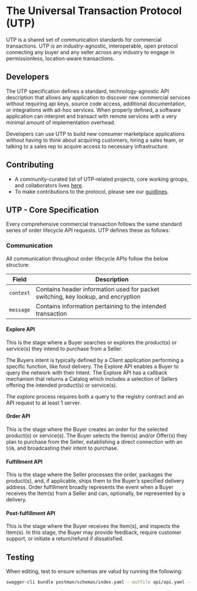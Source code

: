 # The Universal Transaction Protocol (UTP)
UTP is a shared set of communication standards for commercial transactions. UTP is an industry-agnostic, interoperable, open protocol connecting any buyer and any seller across any industry to engage in permissionless, location-aware transactions. 

## Developers
The UTP specification defines a standard, technology-agnostic API description that allows any application to discover new commercial services without requiring api keys, source code access, additional documentation, or integrations with ad-hoc services. When properly defined, a software application can interpret and transact with remote services with a very minimal amount of implementation overhead.

Developers can use UTP to build new consumer marketplace applications without having to think about acquiring customers, hiring a sales team, or talking to a sales rep to acquire access to necessary infrastructure.

## Contributing
- A community-curated list of UTP-related projects, core working groups, and collaborators lives [here](./docs/CONTRIBUTORS.md).
- To make contributions to the protocol, please see our [guidlines](./docs/GUIDLINES.md).


## UTP - Core Specification
Every comprehensive commercial transaction follows the same standard series of 
order lifecycle API requests. UTP defines these as follows:

### Communication

All communication throughout order lifecycle APIs follow the below structure:

| Field      | Description |
|------------|-------------|
| `context`  | Contains header information used for packet switching, key lookup, and encryption |
| `message`  | Contains information pertaining to the intended transaction |

#### Explore API
This is the stage where a Buyer searches or explores the 
product(s) or service(s) they intend to purchase from a Seller. 

The Buyers intent is typically defined by a Client application performing a 
specific function, like food delivery. The Explore API enables a Buyer to 
query the network with their Intent. The Explore API has a callback mechanism 
that returns a Catalog which includes a selection of Sellers offering the 
intended product(s) or service(s). 

The _explore_ process requires both a query to the registry contract and an 
API request to at least 1 server.

#### Order API 
This is the stage where the Buyer creates an order for the 
selected product(s) or service(s). The Buyer selects the Item(s) and/or Offer(s)
they plan to purchase from the Seller, establishing a direct connection with 
an `SSN`, and broadcasting their intent to purchase.

#### Fulfillment API 
This is the stage where the Seller processes the order, 
packages the product(s), and, if applicable, ships them to the Buyer’s specified
delivery address. Order fulfillment broadly represents the event when a 
Buyer receives the Item(s) from a Seller and can, optionally, 
be represented by a delivery.

#### Post-fulfillment API
This is the stage where the Buyer receives the 
Item(s), and inspects the Item(s). In this stage, the Buyer may provide 
feedback, require customer support, or initiate a return/refund if 
dissatisfied.

## Testing 
When editing, test to ensure schemas are valud by running the following:
```sh
swagger-cli bundle postman/schemas/index.yaml --outfile api/api.yaml --type yaml
```